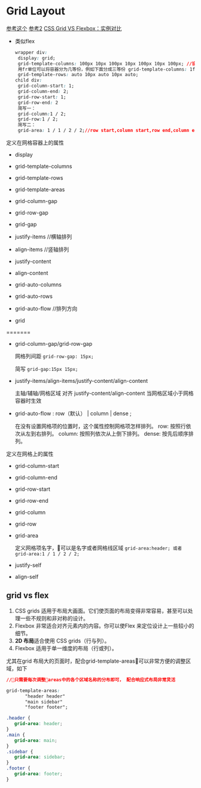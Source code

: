 # Grid Layout

[参考这个](https://www.jianshu.com/p/d183265a8dad)
[参考2](http://www.css88.com/archives/8512)
[CSS Grid VS Flexbox：实例对比](https://www.jianshu.com/p/6262c3e48443)

- 类似flex

  ```css
  wrapper div:
   display: grid;
   grid-template-columns: 100px 10px 100px 10px 100px 10px 100px; //设置列宽度，有几个值就有几列，auto时自动填充剩余的宽度，
   用fr单位可以将容器分为几等份，例如下面分成三等份 grid-template-columns: 1fr 1fr 1fr;
   grid-template-rows: auto 10px auto 10px auto;
  child div:
   grid-column-start: 1;
   grid-column-end: 2;
   grid-row-start: 1;
   grid-row-end: 2
   简写一：
   grid-column:1 / 2;
   grid-row:1 / 2;
   简写二：
   grid-area: 1 / 1 / 2 / 2;//row start,column start,row end,column end

  ```

定义在网格容器上的属性

- display
- grid-template-columns
- grid-template-rows
- grid-template-areas
- grid-column-gap
- grid-row-gap

- grid-gap
- justify-items //横轴排列
- align-items //竖轴排列
- justify-content
- align-content
- grid-auto-columns
- grid-auto-rows
- grid-auto-flow //排列方向
- grid

=======

- grid-column-gap/grid-row-gap

  网格列间距 `grid-row-gap: 15px;`

  简写 `grid-gap:15px 15px;`
- justify-items/align-items/justify-content/align-content

  主轴/辅轴/网格区域 对齐
  justify-content/align-content 当网格区域小于网格容器时生效
- grid-auto-flow : row（默认） | column | dense ;

  在没有设置网格项的位置时，这个属性控制网格项怎样排列。
  row: 按照行依次从左到右排列。
  column: 按照列依次从上倒下排列。
  dense: 按先后顺序排列。

定义在网格上的属性

- grid-column-start

- grid-column-end

- grid-row-start

- grid-row-end

- grid-column

- grid-row

- grid-area

  定义网格项名字，可以是名字或者网格线区域
  `grid-area:header; 或者 grid-area:1 / 1 / 2 / 2;`

- justify-self

- align-self

## grid vs flex

 1. CSS grids 适用于布局大画面。它们使页面的布局变得非常容易，甚至可以处理一些不规则和非对称的设计。
 2. Flexbox 非常适合对齐元素内的内容。你可以使Flex 来定位设计上一些较小的细节。
 3. **2D 布局**适合使用 CSS grids（行与列）。
 4. Flexbox 适用于单一维度的布局（行或列）。

 尤其在grid 布局大的页面时，配合grid-template-areas可以非常方便的调整区域，如下

 ```css
 //只需要每次调整areas中的各个区域名称的分布即可， 配合响应式布局非常灵活

grid-template-areas:
        "header header"
        "main sidebar"
        "footer footer";

.header {
    grid-area: header;
}
.main {
    grid-area: main;
}
.sidebar {
    grid-area: sidebar;
}
.footer {
    grid-area: footer;
}

 ```

